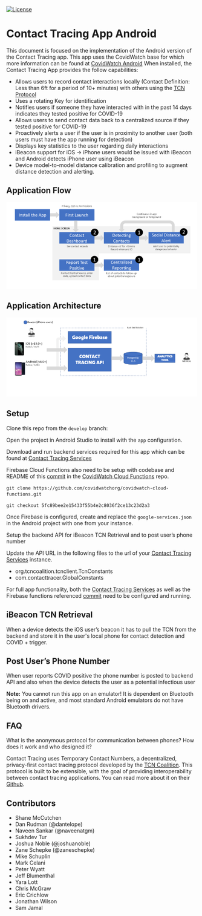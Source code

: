 [![License](https://img.shields.io/badge/License-Apache%202.0-blue.svg)](https://opensource.org/licenses/Apache-2.0)

# Contact Tracing App Android 

This document is focused on the implementation of the Android version of the Contact Tracing app. This app uses the CovidWatch base for which more information can be found at [CovidWatch Android](https://github.com/covidwatchorg/covidwatch-android-tcn)  When installed, the Contact Tracing App provides the follow capabilities:

- Allows users to record contact interactions locally (Contact Definition: Less than 6ft for a period of 10+ minutes) with others using the [TCN Protocol](https://github.com/TCNCoalition/tcn-client-android)
- Uses a rotating Key for identification
- Notifies users if someone they have interacted with in the past 14 days indicates they tested positive for COVID-19
- Allows users to send contact data back to a centralized source if they tested positive for COVID-19
- Proactively alerts a user if the user is in proximity to another user (both users must have the app running for detection)
- Displays key statistics to the user regarding daily interactions
- iBeacon support for iOS -> iPhone users would be issued with iBeacon and Android detects iPhone user using iBeacon
- Device model-to-model distance calibration and profiling to augment distance detection and alerting. 

## Application Flow

![](./media/application-flow.PNG)

## Application Architecture

![](./media/application-arch.PNG)

## Setup

Clone this repo from the `develop` branch:

Open the project in Android Studio to install with the `app` configuration. 

Download and run backend services required for this app which can be found at [Contact Tracing Services](https://github.com/generalmotors/contact-tracing-mobile-app-backend)

Firebase Cloud Functions also need to be setup with codebase and README of this [commit](https://github.com/covidwatchorg/covidwatch-cloud-functions/commit/5fc89bee2e15433f55b4e2c8036f2ce13c23d2a3) in the [CovidWatch Cloud Functions](https://github.com/covidwatchorg/covidwatch-cloud-functions) repo. 

```
git clone https://github.com/covidwatchorg/covidwatch-cloud-functions.git
```
```
git checkout 5fc89bee2e15433f55b4e2c8036f2ce13c23d2a3 
```

Once Firebase is configured, create and replace the `google-services.json` in the Android project with one from your instance. 

Setup the backend API for iBeacon TCN Retrieval and to post user’s phone number

Update the API URL in the following files to the url of your [Contact Tracing Services](https://github.com/generalmotors/contact-tracing-mobile-app-backend) instance.

- org.tcncoalition.tcnclient.TcnConstants
- com.contacttracer.GlobalConstants

For full app functionality, both the [Contact Tracing Services](https://github.com/generalmotors/contact-tracing-mobile-app-backend) as well as the Firebase functions referenced [commit](https://github.com/covidwatchorg/covidwatch-cloud-functions/commit/5fc89bee2e15433f55b4e2c8036f2ce13c23d2a3) need to be configured and running.

## iBeacon TCN Retrieval

When a device detects the iOS user’s beacon it has to pull the TCN from the backend and store it in the user's local phone for contact detection and COVID + trigger.

## Post User’s Phone Number

When user reports COVID positive the phone number is posted to backend API and also when the device detects the user as a potential infectious user

**Note:** You cannot run this app on an emulator! It is dependent on Bluetooth being on and active, and most standard Android emulators do not have Bluetooth drivers.

## FAQ

What is the anonymous protocol for communication between phones? How does it work and who designed it?

Contact Tracing uses Temporary Contact Numbers, a decentralized, privacy-first contact tracing protocol developed by the [TCN Coalition](https://tcn-coalition.org/). This protocol is built to be extensible, with the goal of providing interoperability between contact tracing applications. You can read more about it on their [Github](https://github.com/TCNCoalition/TCN).

## Contributors

- Shane McCutchen
- Dan Rudman (@dantelope)
- Naveen Sankar (@naveenatgm)
- Sukhdev Tur 
- Joshua Noble (@joshuanoble)
- Zane Schepke (@zaneschepke)
- Mike Schuplin 
- Mark Celani
- Peter Wyatt
- Jeff Blumenthal
- Yara Lott
- Chris McGraw
- Eric Crichlow
- Jonathan Wilson
- Sam Jamal
